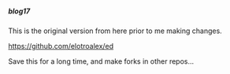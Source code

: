 ##### blog17

This is the original version from here prior to me making changes.

https://github.com/elotroalex/ed

Save this for a long time, and make forks in other repos...

